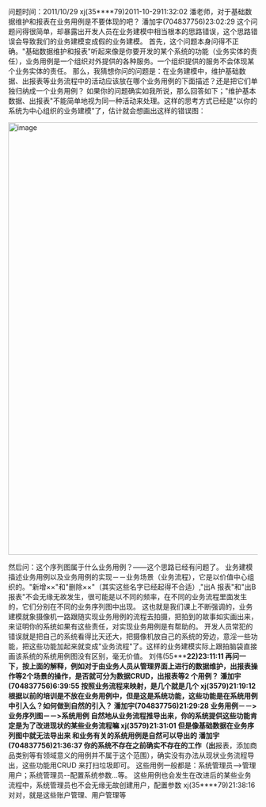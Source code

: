 问题时间：2011/10/29
xj(35****79)2011-10-2911:32:02
潘老师，对于基础数据维护和报表在业务用例是不要体现的吧？
潘加宇(704837756)23:02:29
这个问题问得很简单，却暴露出开发人员在业务建模中相当根本的思路错误，这个思路错误会导致我们的业务建模变成假的业务建模。
首先，这个问题本身问得不正确。"基础数据维护和报表"听起来像是你要开发的某个系统的功能（业务实体的责任），业务用例是一个组织对外提供的各种服务。一个组织提供的服务不会体现某个业务实体的责任。
那么，我猜想你问的问题是：在业务建模中，维护基础数据、出报表等业务流程中的活动应该放在哪个业务用例的下面描述？还是把它们单独归纳成一个业务用例？
如果你的问题确实如我所说，那么回答如下；"维护基本数据、出报表"不能简单地视为同一种活动来处理。这样的思考方式已经是"以你的系统为中心组织的业务建模"了，估计就会想画出这样的错误图：

<img width="875" height="873" alt="image" src="https://github.com/user-attachments/assets/d8cc7cc2-b941-4e89-88a7-c347de9b49a8" />

然后问：这个序列图属于什么业务用例？――这个思路已经有问题了。
业务建模描述业务用例以及业务用例的实现－－业务场景（业务流程），它是以价值中心组织的。"新增××"和"删除××"（其实这些名字已经起得不合适）,"出A 报表"和"出B 报表"不会无缘无故发生，很可能是以不同的频率，在不同的业务流程里面发生的，它们分别在不同的业务序列图中出现。
这也就是我们课上不断强调的，业务建模就象摄像机一路跟随实现业务用例的流程去拍摄，把拍到的故事如实画出来，来证明你的系统如果有这些责任，对实现业务用例是有帮助的。
开发人员常犯的错误就是把自己的系统看得比天还大，把摄像机放自己的系统的旁边，意淫一些功能，把这些功能加起来就变成"业务流程"了。这样的业务建模实际上跟拍脑袋直接画该系统的系统用例图没有区别，毫无价值。
刘伟(55*****22)23:11:11
再问一下，按上面的解释，例如对于由业务人员从管理界面上进行的数据维护，出报表操作等2个场景的操作，是否就可分为数据CRUD，出报表等2 个用例？
潘加宇(704837756)6:39:55
按照业务流程来映射，是几个就是几个
xj(35****79)21:19:12
根据以前的培训是不放在业务用例中，但是这是系统功能，这些功能是在系统用例中引入么？如何做到自然的引入？
潘加宇(704837756)21:29:28
业务用例－－>业务序列图－－>系统用例
自然地从业务流程推导出来，你的系统提供这些功能肯定是为了改进现状的某些业务流程嘛
xj(35****79)21:31:01
但是像基础数据在业务序列图中就无法导出来
和业务有关的系统用例是自然可以导出的
潘加宇(704837756)21:36:37
你的系统不存在之前确实不存在的工作（出**报表，添加商品类别等有领域意义的用例并不属于这个范围），确实没有办法从现状业务流程导出，这些功能用CRUD 来打扫垃圾即可。
这些用例一般都是：系统管理员-->管理用户；系统管理员--配置系统参数...等。
这些用例也会发生在改进后的某些业务流程中，系统管理员也不会无缘无故创建用户，配置参数
xj(35****79)21:38:16
对对，就是这些账户管理、用户管理等
